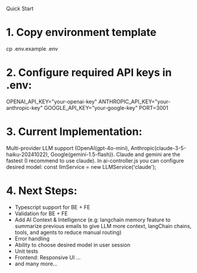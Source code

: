 Quick Start

# 1. Copy environment template
cp .env.example .env

# 2. Configure required API keys in .env:
OPENAI_API_KEY="your-openai-key"
ANTHROPIC_API_KEY="your-anthropic-key" 
GOOGLE_API_KEY="your-google-key"
PORT=3001

# 3. Current Implementation:
Multi-provider LLM support (OpenAI(gpt-4o-mini), Anthropic(claude-3-5-haiku-20241022), Google(gemini-1.5-flash)). Claude and gemini are the fastest (I recommend to use claude). In ai-controller.js you can configure desired model: const llmService = new LLMService('claude');

# 4. Next Steps:
- Typescript support for BE + FE
- Validation for BE + FE
- Add AI Context & Intelligence (e.g: langchain memory feature to summarize previous emails to give LLM more context, langChain chains, tools, and agents to reduce manual routing)
- Error handling
- Ability to choose desired model in user session
- Unit tests
- Frontend: Responsive UI ...
- and many more...